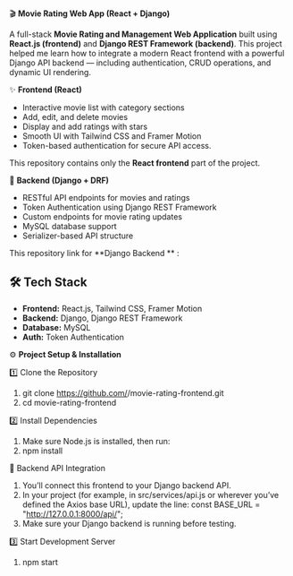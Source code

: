 🎬 **Movie Rating Web App (React + Django)**

A full-stack **Movie Rating and Management Web Application** built using **React.js (frontend)** and **Django REST Framework (backend)**.
This project helped me learn how to integrate a modern React frontend with a powerful Django API backend — including authentication, CRUD operations, and dynamic UI rendering.


✨ **Frontend (React)**
- Interactive movie list with category sections  
- Add, edit, and delete movies  
- Display and add ratings with stars 
- Smooth UI with Tailwind CSS and Framer Motion  
- Token-based authentication for secure API access.

This repository contains only the **React frontend** part of the project.

🧠 **Backend (Django + DRF)**
- RESTful API endpoints for movies and ratings  
- Token Authentication using Django REST Framework  
- Custom endpoints for movie rating updates  
- MySQL database support  
- Serializer-based API structure

This repository link for **Django Backend ** : 


🛠️ **Tech Stack**
-----------------------------------
- **Frontend:** React.js, Tailwind CSS, Framer Motion
- **Backend:** Django, Django REST Framework
- **Database:** MySQL
- **Auth:** Token Authentication

⚙️ **Project Setup & Installation**

1️⃣ Clone the Repository

1) git clone https://github.com/<your-username>/movie-rating-frontend.git
2) cd movie-rating-frontend

2️⃣ Install Dependencies

1) Make sure Node.js is installed, then run:
2) npm install

🔗 Backend API Integration

1) You’ll connect this frontend to your Django backend API.
2) In your project (for example, in src/services/api.js or wherever you’ve defined the Axios base URL), update the line:
const BASE_URL = "http://127.0.0.1:8000/api/";
3) Make sure your Django backend is running before testing.

3️⃣ Start Development Server

1) npm start






